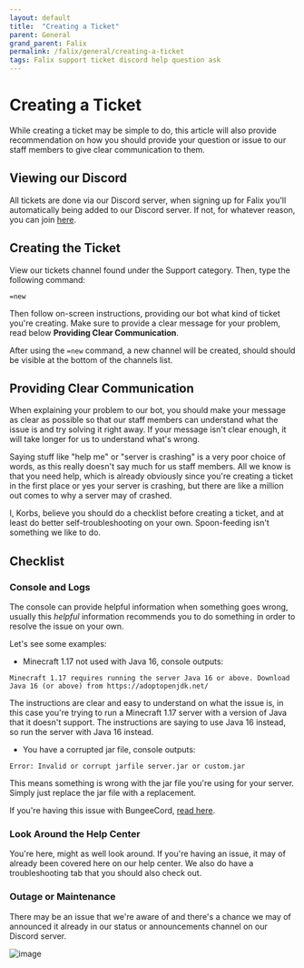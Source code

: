 ```yaml
---
layout: default
title:  "Creating a Ticket"
parent: General
grand_parent: Falix
permalink: /falix/general/creating-a-ticket
tags: Falix support ticket discord help question ask
---
```


# Creating a Ticket
While creating a ticket may be simple to do, this article will also provide recommendation on how you should provide your question or issue to our staff members to give clear communication to them.

## Viewing our Discord
All tickets are done via our Discord server, when signing up for Falix you'll automatically being added to our Discord server. If not, for whatever reason, you can join [here](https://discord.gg/falixnodes).

## Creating the Ticket
View our tickets channel found under the Support category. Then, type the following command:
```
=new
```

Then follow on-screen instructions, providing our bot what kind of ticket you're creating. Make sure to provide a clear message for your problem, read below **Providing Clear Communication**.

After using the `=new` command, a new channel will be created, should should be visible at the bottom of the channels list.

## Providing Clear Communication
When explaining your problem to our bot, you should make your message as clear as possible so that our staff members can understand what the issue is and try solving it right away. If your message isn't clear enough, it will take longer for us to understand what's wrong.

Saying stuff like "help me" or "server is crashing" is a very poor choice of words, as this really doesn't say much for us staff members. All we know is that you need help, which is already obviously since you're creating a ticket in the first place or yes your server is crashing, but there are like a million out comes to why a server may of crashed.

I, Korbs, believe you should do a checklist before creating a ticket, and at least do better self-troubleshooting on your own. Spoon-feeding isn't something we like to do.

## Checklist
### Console and Logs
The console can provide helpful information when something goes wrong, usually this *helpful* information recommends you to do something in order to resolve the issue on your own.

Let's see some examples:
 - Minecraft 1.17 not used with Java 16, console outputs:
 ```
 Minecraft 1.17 requires running the server Java 16 or above. Download Java 16 (or above) from https://adoptopenjdk.net/
 ```
 The instructions are clear and easy to understand on what the issue is, in this case you're trying to run a Minecraft 1.17 server with a version of Java that it doesn't support. The instructions are saying to use Java 16 instead, so run the server with Java 16 instead.

 - You have a corrupted jar file, console outputs:
 ```
 Error: Invalid or corrupt jarfile server.jar or custom.jar
 ```
 This means something is wrong with the jar file you're using for your server. Simply just replace the jar file with a replacement. 

 If you're having this issue with BungeeCord, [read here](#).

### Look Around the Help Center
You're here, might as well look around. If you're having an issue, it may of already been covered here on our help center. We also do have a troubleshooting tab that you should also check out.

### Outage or Maintenance
There may be an issue that we're aware of and there's a chance we may of announced it already in our status or announcements channel on our Discord server. 

![image](https://i.imgur.com/SHNbfbr.png)